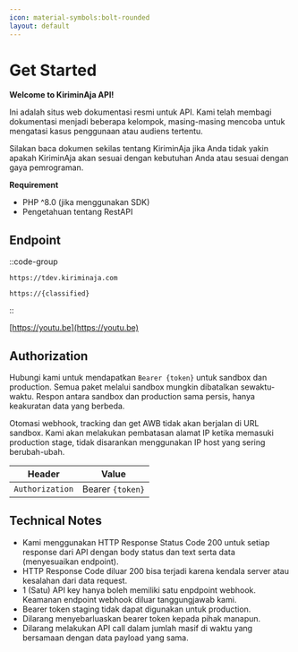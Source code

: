 ```yaml
---
icon: material-symbols:bolt-rounded
layout: default
---
```

# Get Started

**Welcome to KiriminAja API!**

Ini adalah situs web dokumentasi resmi untuk API. Kami telah membagi dokumentasi menjadi beberapa kelompok, masing-masing mencoba untuk mengatasi kasus penggunaan atau audiens tertentu.

Silakan baca dokumen sekilas tentang KiriminAja jika Anda tidak yakin apakah KiriminAja akan sesuai dengan kebutuhan Anda atau sesuai dengan gaya pemrograman.

**Requirement**
- PHP ^8.0 (jika menggunakan SDK)
- Pengetahuan tentang RestAPI

## Endpoint

::code-group
```shell [Sandbox]
https://tdev.kiriminaja.com
```
```shell [Production]
https://{classified}
```
::

[https://youtu.be](https://youtu.be)

## Authorization
Hubungi kami untuk mendapatkan ``Bearer {token}`` untuk sandbox dan production. Semua paket melalui sandbox mungkin dibatalkan sewaktu-waktu. Respon antara sandbox dan production sama persis, hanya keakuratan data yang berbeda.

Otomasi webhook, tracking dan get AWB tidak akan berjalan di URL sandbox. Kami akan melakukan pembatasan alamat IP ketika memasuki production stage, tidak disarankan menggunakan IP host yang sering berubah-ubah.

| Header            | Value            |
|-------------------|------------------|
| ``Authorization`` | Bearer `{token}` |

## Technical Notes
- Kami menggunakan HTTP Response Status Code 200 untuk setiap response dari API dengan body status dan text serta data (menyesuaikan endpoint).
- HTTP Response Code diluar 200 bisa terjadi karena kendala server atau kesalahan dari data request.
- 1 (Satu) API key hanya boleh memiliki satu enpdpoint webhook. Keamanan endpoint webhook diluar tanggungjawab kami.
- Bearer token staging tidak dapat digunakan untuk production.
- Dilarang menyebarluaskan bearer token kepada pihak manapun.
- Dilarang melakukan API call dalam jumlah masif di waktu yang bersamaan dengan data payload yang sama.

